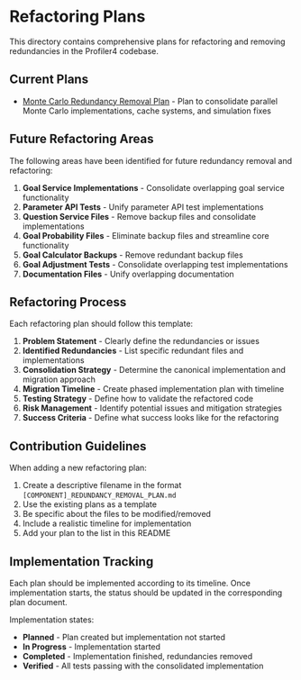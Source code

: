 # Refactoring Plans

This directory contains comprehensive plans for refactoring and removing redundancies in the Profiler4 codebase.

## Current Plans

- [Monte Carlo Redundancy Removal Plan](./MONTE_CARLO_REDUNDANCY_REMOVAL_PLAN.md) - Plan to consolidate parallel Monte Carlo implementations, cache systems, and simulation fixes

## Future Refactoring Areas

The following areas have been identified for future redundancy removal and refactoring:

1. **Goal Service Implementations** - Consolidate overlapping goal service functionality
2. **Parameter API Tests** - Unify parameter API test implementations
3. **Question Service Files** - Remove backup files and consolidate implementations
4. **Goal Probability Files** - Eliminate backup files and streamline core functionality
5. **Goal Calculator Backups** - Remove redundant backup files
6. **Goal Adjustment Tests** - Consolidate overlapping test implementations
7. **Documentation Files** - Unify overlapping documentation

## Refactoring Process

Each refactoring plan should follow this template:

1. **Problem Statement** - Clearly define the redundancies or issues
2. **Identified Redundancies** - List specific redundant files and implementations
3. **Consolidation Strategy** - Determine the canonical implementation and migration approach
4. **Migration Timeline** - Create phased implementation plan with timeline
5. **Testing Strategy** - Define how to validate the refactored code
6. **Risk Management** - Identify potential issues and mitigation strategies
7. **Success Criteria** - Define what success looks like for the refactoring

## Contribution Guidelines

When adding a new refactoring plan:

1. Create a descriptive filename in the format `[COMPONENT]_REDUNDANCY_REMOVAL_PLAN.md`
2. Use the existing plans as a template
3. Be specific about the files to be modified/removed
4. Include a realistic timeline for implementation
5. Add your plan to the list in this README

## Implementation Tracking

Each plan should be implemented according to its timeline. Once implementation starts, the status should be updated in the corresponding plan document.

Implementation states:
- **Planned** - Plan created but implementation not started
- **In Progress** - Implementation started
- **Completed** - Implementation finished, redundancies removed
- **Verified** - All tests passing with the consolidated implementation